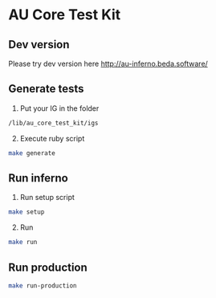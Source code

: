 # AU Core Test Kit

## Dev version
Please try dev version here http://au-inferno.beda.software/

## Generate tests

1. Put your IG in the folder
```bash
/lib/au_core_test_kit/igs
```
2. Execute ruby script
```bash
make generate
```

## Run inferno
1. Run setup script
```bash
make setup
```
2. Run
```bash
make run
```

## Run production
```bash
make run-production
```